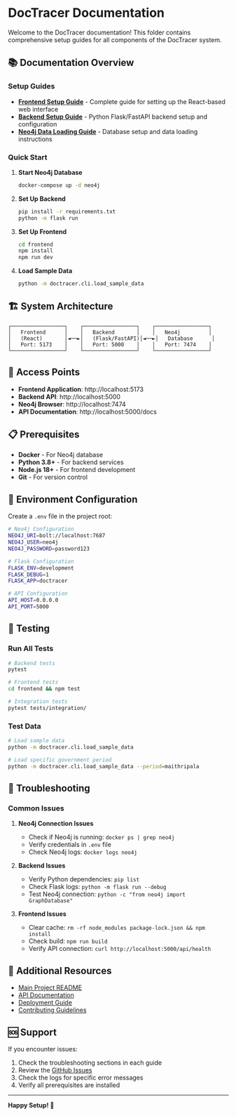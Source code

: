 # DocTracer Documentation

Welcome to the DocTracer documentation! This folder contains comprehensive setup guides for all components of the DocTracer system.

## 📚 Documentation Overview

### Setup Guides

- **[Frontend Setup Guide](./frontend-setup.md)** - Complete guide for setting up the React-based web interface
- **[Backend Setup Guide](./backend-setup.md)** - Python Flask/FastAPI backend setup and configuration
- **[Neo4j Data Loading Guide](./neo4j-setup.md)** - Database setup and data loading instructions

### Quick Start

1. **Start Neo4j Database**
   ```bash
   docker-compose up -d neo4j
   ```

2. **Set Up Backend**
   ```bash
   pip install -r requirements.txt
   python -m flask run
   ```

3. **Set Up Frontend**
   ```bash
   cd frontend
   npm install
   npm run dev
   ```

4. **Load Sample Data**
   ```bash
   python -m doctracer.cli.load_sample_data
   ```

## 🏗️ System Architecture

```
┌─────────────────┐    ┌─────────────────┐    ┌─────────────────┐
│   Frontend      │    │   Backend       │    │   Neo4j         │
│   (React)       │◄──►│   (Flask/FastAPI)│◄──►│   Database      │
│   Port: 5173    │    │   Port: 5000    │    │   Port: 7474    │
└─────────────────┘    └─────────────────┘    └─────────────────┘
```

## 🚀 Access Points

- **Frontend Application**: http://localhost:5173
- **Backend API**: http://localhost:5000
- **Neo4j Browser**: http://localhost:7474
- **API Documentation**: http://localhost:5000/docs

## 📋 Prerequisites

- **Docker** - For Neo4j database
- **Python 3.8+** - For backend services
- **Node.js 18+** - For frontend development
- **Git** - For version control

## 🔧 Environment Configuration

Create a `.env` file in the project root:

```bash
# Neo4j Configuration
NEO4J_URI=bolt://localhost:7687
NEO4J_USER=neo4j
NEO4J_PASSWORD=password123

# Flask Configuration
FLASK_ENV=development
FLASK_DEBUG=1
FLASK_APP=doctracer

# API Configuration
API_HOST=0.0.0.0
API_PORT=5000
```

## 🧪 Testing

### Run All Tests

```bash
# Backend tests
pytest

# Frontend tests
cd frontend && npm test

# Integration tests
pytest tests/integration/
```

### Test Data

```bash
# Load sample data
python -m doctracer.cli.load_sample_data

# Load specific government period
python -m doctracer.cli.load_sample_data --period=maithripala
```

## 🐛 Troubleshooting

### Common Issues

1. **Neo4j Connection Issues**
   - Check if Neo4j is running: `docker ps | grep neo4j`
   - Verify credentials in `.env` file
   - Check Neo4j logs: `docker logs neo4j`

2. **Backend Issues**
   - Verify Python dependencies: `pip list`
   - Check Flask logs: `python -m flask run --debug`
   - Test Neo4j connection: `python -c "from neo4j import GraphDatabase"`

3. **Frontend Issues**
   - Clear cache: `rm -rf node_modules package-lock.json && npm install`
   - Check build: `npm run build`
   - Verify API connection: `curl http://localhost:5000/api/health`

## 📖 Additional Resources

- [Main Project README](../README.md)
- [API Documentation](./api-documentation.md)
- [Deployment Guide](./deployment.md)
- [Contributing Guidelines](../CONTRIBUTOR.md)

## 🆘 Support

If you encounter issues:

1. Check the troubleshooting sections in each guide
2. Review the [GitHub Issues](https://github.com/yourusername/doctracer/issues)
3. Check the logs for specific error messages
4. Verify all prerequisites are installed

---

**Happy Setup! 🚀**
